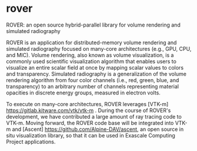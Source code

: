 # rover
ROVER: an open source hybrid-parallel library for volume rendering and simulated radiography

ROVER is an application for distributed-memory volume rendering and simulated radiography focused on many-core architectures (e.g., GPU, CPU, and MIC). Volume rendering, also known as volume visualization, is a commonly used scientific visualization algorithm that enables users to visualize an entire scalar field at once by mapping scalar values to colors and transparency. Simulated radiography is a generalization of the volume rendering algorithm from four color channels (i.e., red, green, blue, and transparency) to an arbitrary number of channels representing material opacities in discrete energy groups, measured in electron volts. 

To execute on many-core architectures, ROVER leverages [VTK-m] https://gitlab.kitware.com/vtk/vtk-m . During the course of ROVER's development, we have contributed a large amount of ray tracing code to VTK-m. Moving forward, the ROVER code base will be integrated into VTK-m and [Ascent] https://github.com/Alpine-DAV/ascent, an open source in situ visualization library, so that it can be used in Exascale Computing Project applications.
